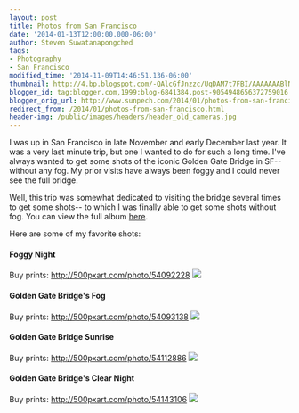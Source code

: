 ```yaml
---
layout: post
title: Photos from San Francisco
date: '2014-01-13T12:00:00.000-06:00'
author: Steven Suwatanapongched
tags:
- Photography
- San Francisco
modified_time: '2014-11-09T14:46:51.136-06:00'
thumbnail: http://4.bp.blogspot.com/-QAlcGfJnzzc/UqDAM7t7FBI/AAAAAAABlNw/IA-90HenTwA/s600/2013-11-30+at+19-37-15.jpg
blogger_id: tag:blogger.com,1999:blog-6841384.post-9054948656372759016
blogger_orig_url: http://www.sunpech.com/2014/01/photos-from-san-francisco.html
redirect_from: /2014/01/photos-from-san-francisco.html
header-img: /public/images/headers/header_old_cameras.jpg
---
```


I was up in San Francisco in late November and early December last year. It was a very last minute trip, but one I wanted to do for such a long time. I've always wanted to get some shots of the iconic Golden Gate Bridge in SF-- without any fog. My prior visits have always been foggy and I could never see the full bridge.

Well, this trip was somewhat dedicated to visiting the bridge several times to get some shots-- to which I was finally able to get some shots without fog. You can view the full album <a href="https://plus.google.com/photos/+StevenSuwatanapongched/albums/5953970022316930161">here</a>.

Here are some of my favorite shots:

#### Foggy Night
Buy prints: <a href="http://500pxart.com/photo/54092228">http://500pxart.com/photo/54092228</a>
<img border="0" src="http://4.bp.blogspot.com/-QAlcGfJnzzc/UqDAM7t7FBI/AAAAAAABlNw/IA-90HenTwA/s600/2013-11-30+at+19-37-15.jpg"   />

#### Golden Gate Bridge's Fog
Buy prints: <a href="http://500pxart.com/photo/54093138">http://500pxart.com/photo/54093138</a>
<img border="0" src="http://4.bp.blogspot.com/-MuTCkZbF-2g/UqDANww_bhI/AAAAAAABlN4/-0Qed5uJ8Lk/s600/2013-11-30+at+19-38-59.jpg"   />

#### Golden Gate Bridge Sunrise
Buy prints: <a href="http://500pxart.com/photo/54112886">http://500pxart.com/photo/54112886</a>
<img border="0" src="http://2.bp.blogspot.com/-KK8sgIy9two/UqDAPJFtcvI/AAAAAAABlOA/HPAOHe-fqks/s600/2013-12-01+at+07-29-52.jpg"   />

#### Golden Gate Bridge's Clear Night
Buy prints: <a href="http://500pxart.com/photo/54143106">http://500pxart.com/photo/54143106</a>
<img border="0" src="http://3.bp.blogspot.com/-6HyDBOb58M4/UqDASrXWxRI/AAAAAAABlOk/gX8u1oseuvQ/s600/2013-12-01+at+18-25-04.jpg"   />
